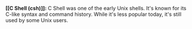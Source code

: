 **[[C Shell (csh)]]:** C Shell was one of the early Unix shells. It's known for its C-like syntax and command history. While it's less popular today, it's still used by some Unix users.